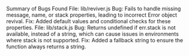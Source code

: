 Summary of Bugs Found
File: lib/reviver.js
Bug: Fails to handle missing message, name, or stack properties, leading to incorrect Error object revival.
Fix: Added default values and conditional checks for these properties.
File: lib/stack.js
Bug: Returns undefined if err.stack is not available, instead of a string, which can cause issues in environments where stack is not supported.
Fix: Added a fallback string to ensure the function always returns a string.
